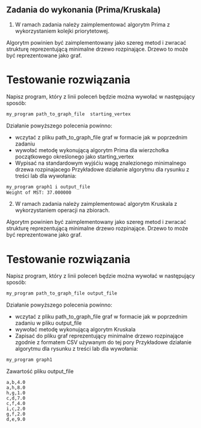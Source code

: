 ## Zadania do wykonania (Prima/Kruskala)
1. W ramach zadania należy zaimplementować algorytm Prima z wykorzystaniem kolejki priorytetowej.

Algorytm powinien być zaimplementowany jako szereg metod i zwracać strukturę reprezentującą minimalne drzewo rozpinające. Drzewo to może być reprezentowane jako graf.

# Testowanie rozwiązania
Napisz program, który z linii poleceń będzie można wywołać w następujący sposób:
```bash
my_program path_to_graph_file  starting_vertex 
```
Działanie powyższego polecenia powinno:
+ wczytać z pliku path_to_graph_file graf w formacie jak w poprzednim zadaniu
+ wywołać metodę wykonującą algorytm Prima dla wierzchołka początkowego określonego jako starting_vertex
+ Wypisać na standardowym wyjśćiu wagę znalezionego minimalnego drzewa rozpinajacego
Przykładowe działanie algorytmu dla rysunku z treści lab dla wywołania:
```bash
my_program graph1 i output_file
Weight of MST: 37.000000
```

2. W ramach zadania należy zaimplementować algorytm Kruskala z wykorzystaniem operacji na zbiorach.

Algorytm powinien być zaimplementowany jako szereg metod i zwracać strukturę reprezentującą minimalne drzewo rozpinające. Drzewo to może być reprezentowane jako graf.

# Testowanie rozwiązania
Napisz program, który z linii poleceń będzie można wywołać w następujący sposób:
```bash 
my_program path_to_graph_file output_file
```
Działanie powyższego polecenia powinno:
+ wczytać z pliku path_to_graph_file graf w formacie jak w poprzednim zadaniu w pliku output_file
+ wywołać metodę wykonującą algorytm Kruskala
+ Zapisać do pliku graf reprezentujący minimalne drzewo rozpinające zgodnie z formatem CSV używanym do tej pory
Przykładowe działanie algorytmu dla rysunku z treści lab dla wywołania:
```bash 
my_program graph1 
```
Zawartość pliku output_file
```
a,b,4.0
a,h,8.0
h,g,1.0
c,d,7.0
c,f,4.0
i,c,2.0
g,f,2.0
d,e,9.0
```
